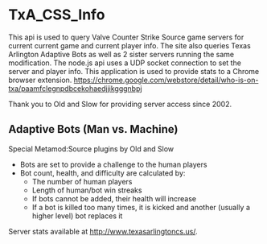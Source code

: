 # TxA_CSS_Info


This api  is used to query Valve Counter Strike Source game servers for current current game and current player info.
The site also queries Texas Arlington Adaptive Bots as well as 2 sister servers running the same modification. 
The node.js api uses a UDP socket connection to set the server and player info.  This application is used to provide stats to a Chrome browser extension. https://chrome.google.com/webstore/detail/who-is-on-txa/paamfclegnpdbcekohaedjjikgggnbpj


Thank you to Old and Slow for providing server access since 2002.

## Adaptive Bots (Man vs. Machine) 
Special Metamod:Source plugins by Old and Slow

* Bots are set to provide a challenge to the human players
* Bot count, health, and difficulty are calculated by:
    * The number of human players
    * Length of human/bot win streaks
    * If bots cannot be added, their health will increase
    * If a bot is killed too many times, it is kicked and another (usually a higher level) bot replaces it

Server stats available at http://www.texasarlingtoncs.us/.
